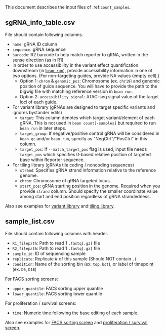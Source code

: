 This document describes the input files of :ref:`count_samples`.
## sgRNA_info_table.csv
File should contain following columns. 
* `name`: gRNA ID column
* `sequence`: gRNA sequence
* `barcode`: R2 barcode to help match reporter to gRNA, written in the sense direction (as in R1)
* In order to use accessibility in the variant effect quantification downstream (in [`bean run`](https://pinellolab.github.io/crispr-bean/run.html)), provide accessibility information in one of two options. (For non-targeting guides, provide NA values (empty cell).)   
  * Option 1: `chrom` & `genomic_pos`: Chromosome (ex. `chr19`) and genomic position of guide sequence. You will have to provide the path to the bigwig file with matching reference version in `bean run`. 
  * Option 2: `accessibility_signal`: ATAC-seq signal value of the target loci of each guide.  
* For variant library (gRNAs are designed to target specific variants and ignores bystander edits)
  * `target`: This column denotes which target variant/element of each gRNA. This is not used in `bean count[-samples]` but required to run `bean run` in later steps.
  * `target_group`: If negative/positive control gRNA will be considered in `bean qc` and/or `bean run`, specify as "NegCtrl"/"PosCtrl" in this column. 
  * `target_pos`: If `--match_target_pos` flag is used, input file needs `target_pos` which specifies 0-based relative position of targeted base within Reporter sequence.
* For tiling library (gRNAs tile coding / noncoding sequences)
  * `strand`: Specifies gRNA strand information relative to the reference genome.
  * `chrom`: Chromosome of gRNA targeted locus.
  * `start_pos`: gRNA starting position in the genome. Required when you provide `strand` column. Should specify the smaller coordinate value among start and end position regardless of gRNA strandedness.

Also see examples for [variant library](https://github.com/pinellolab/crispr-bean/blob/main/tests/data/test_guide_info.csv) and [tiling library](https://github.com/pinellolab/crispr-bean/blob/main/tests/data/test_guide_info_tiling_chrom.csv).

## sample_list.csv
File should contain following columns with header.
* `R1_filepath`: Path to read 1 `.fastq[.gz]` file
* `R2_filepath`: Path to read 1 `.fastq[.gz]` file
* `sample_id`: ID of sequencing sample
* `replicate`: Replicate # of this sample (Should NOT contain `.`)
* `condition`: Name of the sorting bin (ex. `top`, `bot`), or label of timepoint (ex. `D5`, `D18`)  

For FACS sorting screens:
* `upper_quantile`: FACS sorting upper quantile
* `lower_quantile`: FACS sorting lower quantile  

For proliferation / survival screens:
* `time`: Numeric time following the base editing of each sample.


Also see examples for [FACS sorting screen](https://github.com/pinellolab/crispr-bean/blob/main/tests/data/sample_list.csv) and [proliferation / survival screen](https://github.com/pinellolab/crispr-bean/blob/main/tests/data/sample_list_survival.csv).